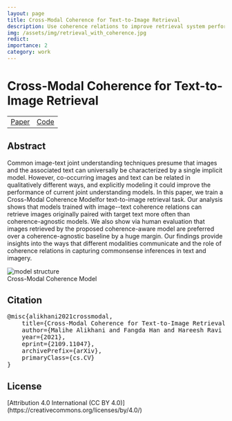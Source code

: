 ```yaml
---
layout: page
title: Cross-Modal Coherence for Text-to-Image Retrieval
description: Use coherence relations to improve retrieval system performance
img: /assets/img/retrieval_with_coherence.jpg
redict:
importance: 2
category: work
---
```


<h1 class="title"> Cross-Modal Coherence for Text-to-Image Retrieval </h1>

<table class="table table-bordered text-center">
    <td><a href="https://arxiv.org/abs/2109.11047"><div>Paper</div></a></td>
    <td><a href="https://github.com/klory/Cross-Modal-Coherence-for-Text-to-Image-Retrieval"><div>Code</div></a></td>
</table>

<h2> Abstract </h2>
<p> Common image-text joint understanding techniques presume that images and the associated text can universally be characterized by a single implicit model. However, co-occurring images and text can be related in qualitatively different ways, and explicitly modeling it could improve the performance of current joint understanding models. In this paper, we train a Cross-Modal Coherence Modelfor text-to-image retrieval task. Our analysis shows that models trained with image--text coherence relations can retrieve images originally paired with target text more often than coherence-agnostic models. We also show via human evaluation that images retrieved by the proposed coherence-aware model are preferred over a coherence-agnostic baseline by a huge margin. Our findings provide insights into the ways that different modalities communicate and the role of coherence relations in capturing commonsense inferences in text and imagery. </p>

<div class="row">
    <div class="col-sm mt-3 mt-md-0">
        <img class="img-fluid rounded z-depth-1" alt='model structure' src="{{ '/assets/img/retrieval_with_coherence.jpg' | relative_url }}" alt="" title="Model Structure"/>
    </div>
</div>
<div class="caption">
    Cross-Modal Coherence Model
</div>


<h2> Citation </h2>
<pre>@misc{alikhani2021crossmodal,
    title={Cross-Modal Coherence for Text-to-Image Retrieval}, 
    author={Malihe Alikhani and Fangda Han and Hareesh Ravi and Mubbasir Kapadia and Vladimir Pavlovic and Matthew Stone},
    year={2021},
    eprint={2109.11047},
    archivePrefix={arXiv},
    primaryClass={cs.CV}
}
</pre>

<h2> License </h2>
[Attribution 4.0 International (CC BY 4.0)](https://creativecommons.org/licenses/by/4.0/)